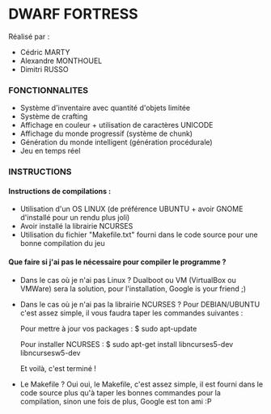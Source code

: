 # **DWARF FORTRESS**
Réalisé par :
- Cédric MARTY
- Alexandre MONTHOUEL
- Dimitri RUSSO

### FONCTIONNALITES
- Système d'inventaire avec quantité d'objets limitée
- Système de crafting
- Affichage en couleur + utilisation de caractères UNICODE
- Affichage du monde progressif (système de chunk)
- Génération du monde intelligent (génération procédurale)
- Jeu en temps réel

### INSTRUCTIONS
#### Instructions de compilations :
- Utilisation d'un OS LINUX (de préférence UBUNTU + avoir GNOME d'installé pour un rendu plus joli)
- Avoir installé la librairie NCURSES
- Utilisation du fichier "Makefile.txt" fourni dans le code source pour une bonne compilation du jeu

#### Que faire si j'ai pas le nécessaire pour compiler le programme ?
- Dans le cas où je n'ai pas Linux ?
    Dualboot ou VM (VirtualBox ou VMWare) sera la solution, pour l'installation, Google is your friend ;)
- Dans le cas où je n'ai pas la librairie NCURSES ?
    Pour DEBIAN/UBUNTU c'est assez simple, il vous faudra taper les commandes suivantes :
    
    Pour mettre à jour vos packages :
    $ sudo apt-update

    Pour installer NCURSES :
    $ sudo apt-get install libncurses5-dev libncursesw5-dev

    Et voilà, c'est terminé !
- Le Makefile ?
    Oui oui, le Makefile, c'est assez simple, il est fourni dans le code source plus qu'à taper les bonnes commandes pour la compilation, sinon une fois de plus, Google est ton ami :P



    

